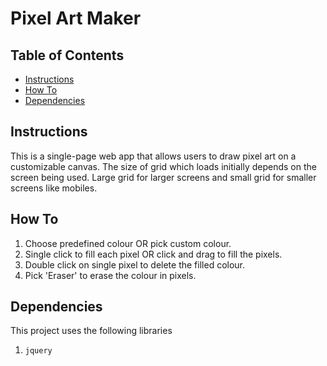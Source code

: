 # Pixel Art Maker

## Table of Contents

* [Instructions](#instructions)
* [How To](#how_to)
* [Dependencies](#dependencies)

## Instructions

This is a single-page web app that allows users to draw pixel art on a customizable canvas. The size of grid which loads initially depends on the screen being used. Large grid for larger screens and small grid for smaller screens like mobiles.

## How To

1. Choose predefined colour OR pick custom colour.
2. Single click to fill each pixel OR click and drag to fill the pixels.
3. Double click on single pixel to delete the filled colour.
4. Pick 'Eraser' to erase the colour in pixels.

## Dependencies

This project uses the following libraries

1. ```jquery```


